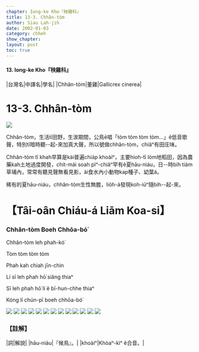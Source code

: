 ```yaml
---
chapter: Iong-ke Kho『秧雞科』
title: 13-3. Chhân-tòm
author: Siau Lah-jih
date: 2002-01-03
category: chheh
show_chapter: 
layout: post
toc: true
---
```


#### 13. Iong-ke Kho『秧雞科』

|台灣名|中譯名|學名|
|Chhân-tòm|董雞|Gallicrex cinerea|


# 13-3. Chhân-tòm


![](../too5/13/13-3-5.Chhân-tòm.jpg)


Chhân-tòm，生活tī田野，生湠期間，公鳥ē唱「tòm tòm tòm tòm…」ê低音歌聲，特別tī暗時聽--起-來加真大聲，所以號做chhân-tòm，chiâⁿ有田庄味。

Chhân-tòm tī khah早算是kài普遍chia̍p khoàiⁿ，主要hioh-tī lòm地稻田，因為農藥kah土地過度開發，chit-mái soah pìⁿ-chiâⁿ罕有ê夏hāu-niáu，日--時bih tiàm草埔內，常常有聽見聲無看見影，ài食水內小動物kap種子、幼葉á。

稀有的夏hāu-niáu，chhân-tòm生性無膽，lio̍h-á發現koh-iūⁿ隨bih--起-來。



# 【Tâi-oân Chiáu-á Liām Koa-si】

### **Chhân-tòm Boeh Chhōa-bó͘**


Chhân-tòm leh phah-kó͘

Tòm tòm tòm tòm

Phah kah chiah jīn-chin

Lí sī leh phah hō͘ siâng thiaⁿ

Sī leh phah hō͘ lí ê bī-hun-chhe thiaⁿ

Kóng lí chún-pī boeh chhōa-bó͘



![](../too5/13/13-3-7.Chhân-tòm.jpg)
![](../too5/13/13-3-1.Chhân-tòm.jpg)
![](../too5/13/13-3-2.Chhân-tòm.jpg)
![](../too5/13/13-3-3.Chhân-tòm.jpg)
![](../too5/13/13-3-9.Chhân-tòm.jpg)
![](../too5/13/13-3-10.Chhân-tòm.jpg)
![](../too5/13/13-3-11.Chhân-tòm.jpg)
![](../too5/13/13-3-6.Chhân-tòm.jpg)
![](../too5/13/13-3-8.Chhân-tòm.jpg)
![](../too5/13/13-3-4.Chhân-tòm.jpg)
![](../too5/13/13-3-12.Chhân-tòm.jpg)
![](../too5/13/13-3-13.Chhân-tòm.jpg)
![](../too5/13/13-3-14.Chhân-tòm.jpg)



### 【註解】

|詞|解說|
|hāu-niáu|『候鳥』。|
|khoàiⁿ|Khòaⁿ-kìⁿ ê合音。|


